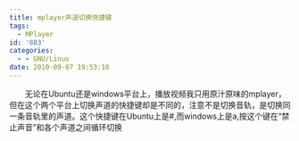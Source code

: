 ```yaml
---
title: mplayer声道切换快捷键
tags:
  - MPlayer
id: '883'
categories:
  - - GNU/Linux
date: 2010-09-07 19:53:10
---
```


　　无论在Ubuntu还是windows平台上，播放视频我只用原汁原味的mplayer，但在这个两个平台上切换声道的快捷键却是不同的，注意不是切换音轨，是切换同一条音轨里的声道。这个快捷键在Ubuntu上是#,而windows上是a,按这个键在“禁止声音”和各个声道之间循环切换